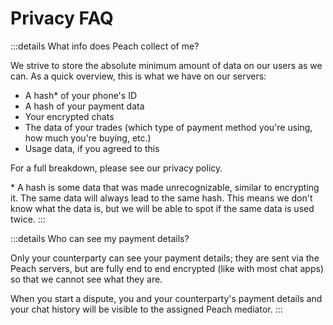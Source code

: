 # Privacy FAQ

:::details What info does Peach collect of me?

We strive to store the absolute minimum amount of data on our users as we can. As a quick overview, this is what we have on our servers:

- A hash\* of your phone's ID
- A hash of your payment data
- Your encrypted chats
- The data of your trades (which type of payment method you're using, how much you're buying, etc.)
- Usage data, if you agreed to this

For a full breakdown, please see our privacy policy.

\* A hash is some data that was made unrecognizable, similar to encrypting it. The same data will always lead to the same hash. This means we don't know what the data is, but we will be able to spot if the same data is used twice.
:::

<!--
:::details What info is sent when I share usage data?
Give a list
:::
-->

:::details Who can see my payment details?

Only your counterparty can see your payment details; they are sent via the Peach servers, but are fully end to end encrypted (like with most chat apps) so that we cannot see what they are.

When you start a dispute, you and your counterparty's payment details and your chat history will be visible to the assigned Peach mediator.
:::
